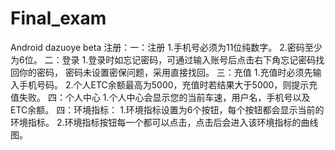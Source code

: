 # Final_exam
Android dazuoye beta
注册：一：注册
1.手机号必须为11位纯数字。
2.密码至少为6位。
二：登录
1.登录时如忘记密码，可通过输入账号后点击右下角忘记密码找回你的密码，
密码未设置密保问题，采用直接找回。
三：充值
1.充值时必须先输入手机号码。
2.个人ETC余额最高为5000，充值时若结果大于5000，则提示充值失败。
四：个人中心
1.个人中心会显示您的当前车速，用户名，手机号以及ETC余额。
四：环境指标：
1.环境指标设置为6个按钮，每个按钮都会显示当前的环境指标。
2.环境指标按钮每一个都可以点击，点击后会进入该环境指标的曲线图。

